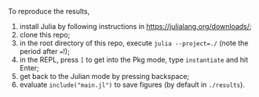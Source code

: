 To reproduce the results,

1. install Julia by following instructions in https://julialang.org/downloads/;
2. clone this repo;
3. in the root directory of this repo, execute `julia --project=./` (note the period after `=`!);
4. in the REPL, press `]` to get into the Pkg mode, type `instantiate` and hit Enter;
5. get back to the Julian mode by pressing backspace;
6. evaluate `include("main.jl")` to save figures (by default in `./results`).
